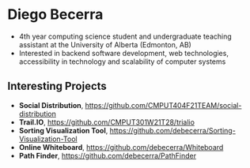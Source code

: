 # Diego Becerra

- 4th year computing science student and undergraduate teaching assistant at the University of Alberta (Edmonton, AB)
- Interested in backend software development, web technologies, accessibility in technology and scalability of computer systems

## Interesting Projects

- **Social Distribution**, https://github.com/CMPUT404F21TEAM/social-distribution
- **Trail.IO**, https://github.com/CMPUT301W21T28/trialio
- **Sorting Visualization Tool**, https://github.com/debecerra/Sorting-Visualization-Tool
- **Online Whiteboard**, https://github.com/debecerra/Whiteboard
- **Path Finder**, https://github.com/debecerra/PathFinder
